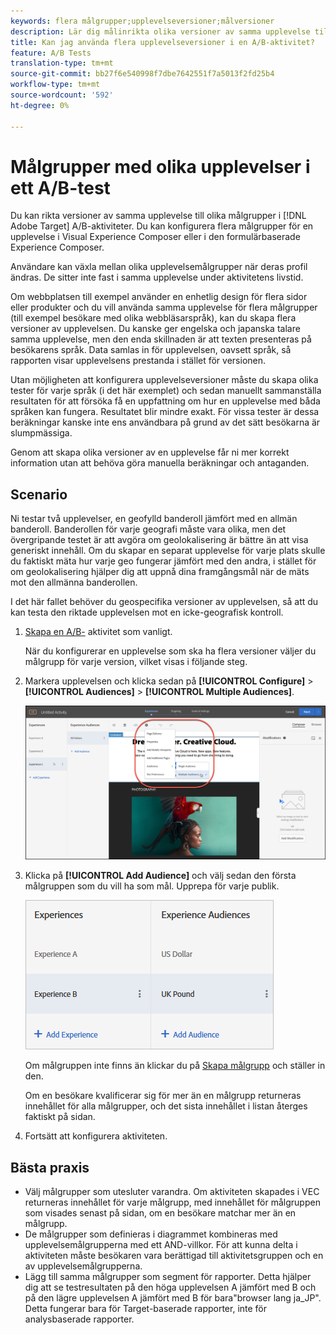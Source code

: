 ```yaml
---
keywords: flera målgrupper;upplevelseversioner;målversioner
description: Lär dig målinrikta olika versioner av samma upplevelse till olika målgrupper i Adobe Target A/B-aktiviteter.
title: Kan jag använda flera upplevelseversioner i en A/B-aktivitet?
feature: A/B Tests
translation-type: tm+mt
source-git-commit: bb27f6e540998f7dbe7642551f7a5013f2fd25b4
workflow-type: tm+mt
source-wordcount: '592'
ht-degree: 0%

---
```



# Målgrupper med olika upplevelser i ett A/B-test

Du kan rikta versioner av samma upplevelse till olika målgrupper i [!DNL Adobe Target] A/B-aktiviteter. Du kan konfigurera flera målgrupper för en upplevelse i Visual Experience Composer eller i den formulärbaserade Experience Composer.

Användare kan växla mellan olika upplevelsemålgrupper när deras profil ändras. De sitter inte fast i samma upplevelse under aktivitetens livstid.

Om webbplatsen till exempel använder en enhetlig design för flera sidor eller produkter och du vill använda samma upplevelse för flera målgrupper (till exempel besökare med olika webbläsarspråk), kan du skapa flera versioner av upplevelsen. Du kanske ger engelska och japanska talare samma upplevelse, men den enda skillnaden är att texten presenteras på besökarens språk. Data samlas in för upplevelsen, oavsett språk, så rapporten visar upplevelsens prestanda i stället för versionen.

Utan möjligheten att konfigurera upplevelseversioner måste du skapa olika tester för varje språk (i det här exemplet) och sedan manuellt sammanställa resultaten för att försöka få en uppfattning om hur en upplevelse med båda språken kan fungera. Resultatet blir mindre exakt. För vissa tester är dessa beräkningar kanske inte ens användbara på grund av det sätt besökarna är slumpmässiga.

Genom att skapa olika versioner av en upplevelse får ni mer korrekt information utan att behöva göra manuella beräkningar och antaganden.

## Scenario

Ni testar två upplevelser, en geofylld banderoll jämfört med en allmän banderoll. Banderollen för varje geografi måste vara olika, men det övergripande testet är att avgöra om geolokalisering är bättre än att visa generiskt innehåll. Om du skapar en separat upplevelse för varje plats skulle du faktiskt mäta hur varje geo fungerar jämfört med den andra, i stället för om geolokalisering hjälper dig att uppnå dina framgångsmål när de mäts mot den allmänna banderollen.

I det här fallet behöver du geospecifika versioner av upplevelsen, så att du kan testa den riktade upplevelsen mot en icke-geografisk kontroll.

1. [Skapa en A/B-](/help/c-activities/t-test-ab/t-test-create-ab/test-create-ab.md) aktivitet som vanligt.

   När du konfigurerar en upplevelse som ska ha flera versioner väljer du målgrupp för varje version, vilket visas i följande steg.

1. Markera upplevelsen och klicka sedan på **[!UICONTROL Configure]** > **[!UICONTROL Audiences]** > **[!UICONTROL Multiple Audiences]**.

   ![Flera publiker, alternativ](/help/c-activities/t-test-ab/t-test-create-ab/assets/multiple-audiences-new.png)

1. Klicka på **[!UICONTROL Add Audience]** och välj sedan den första målgruppen som du vill ha som mål. Upprepa för varje publik.

   ![](assets/exp-versions.png)

   Om målgruppen inte finns än klickar du på [Skapa målgrupp](/help/c-target/c-audiences/create-audience.md#task_E18BD77A9A8F4ED0AC50569F94556558) och ställer in den.

   Om en besökare kvalificerar sig för mer än en målgrupp returneras innehållet för alla målgrupper, och det sista innehållet i listan återges faktiskt på sidan.

1. Fortsätt att konfigurera aktiviteten.

## Bästa praxis

* Välj målgrupper som utesluter varandra. Om aktiviteten skapades i VEC returneras innehållet för varje målgrupp, med innehållet för målgruppen som visades senast på sidan, om en besökare matchar mer än en målgrupp.
* De målgrupper som definieras i diagrammet kombineras med upplevelsemålgrupperna med ett AND-villkor. För att kunna delta i aktiviteten måste besökaren vara berättigad till aktivitetsgruppen och en av upplevelsemålgrupperna.
* Lägg till samma målgrupper som segment för rapporter. Detta hjälper dig att se testresultaten på den höga upplevelsen A jämfört med B och på den lägre upplevelsen A jämfört med B för bara&quot;browser lang ja_JP&quot;. Detta fungerar bara för Target-baserade rapporter, inte för analysbaserade rapporter.

